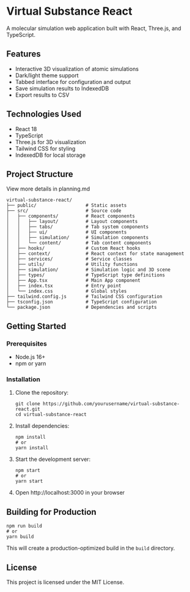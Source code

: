 # Virtual Substance React

A molecular simulation web application built with React, Three.js, and TypeScript.

## Features

- Interactive 3D visualization of atomic simulations
- Dark/light theme support
- Tabbed interface for configuration and output
- Save simulation results to IndexedDB
- Export results to CSV

## Technologies Used

- React 18
- TypeScript
- Three.js for 3D visualization
- Tailwind CSS for styling
- IndexedDB for local storage

## Project Structure

View more details in planning.md

```
virtual-substance-react/
├── public/                  # Static assets
├── src/                     # Source code
│   ├── components/          # React components
│   │   ├── layout/          # Layout components
│   │   ├── tabs/            # Tab system components
│   │   ├── ui/              # UI components
│   │   ├── simulation/      # Simulation components
│   │   └── content/         # Tab content components
│   ├── hooks/               # Custom React hooks
│   ├── context/             # React context for state management
│   ├── services/            # Service classes
│   ├── utils/               # Utility functions
│   ├── simulation/          # Simulation logic and 3D scene
│   ├── types/               # TypeScript type definitions
│   ├── App.tsx              # Main App component
│   ├── index.tsx            # Entry point
│   └── index.css            # Global styles
├── tailwind.config.js       # Tailwind CSS configuration
├── tsconfig.json            # TypeScript configuration
└── package.json             # Dependencies and scripts
```

## Getting Started

### Prerequisites

- Node.js 16+
- npm or yarn

### Installation

1. Clone the repository:
   ```
   git clone https://github.com/yourusername/virtual-substance-react.git
   cd virtual-substance-react
   ```

2. Install dependencies:
   ```
   npm install
   # or
   yarn install
   ```

3. Start the development server:
   ```
   npm start
   # or
   yarn start
   ```

4. Open http://localhost:3000 in your browser

## Building for Production

```
npm run build
# or
yarn build
```

This will create a production-optimized build in the `build` directory.

## License

This project is licensed under the MIT License.